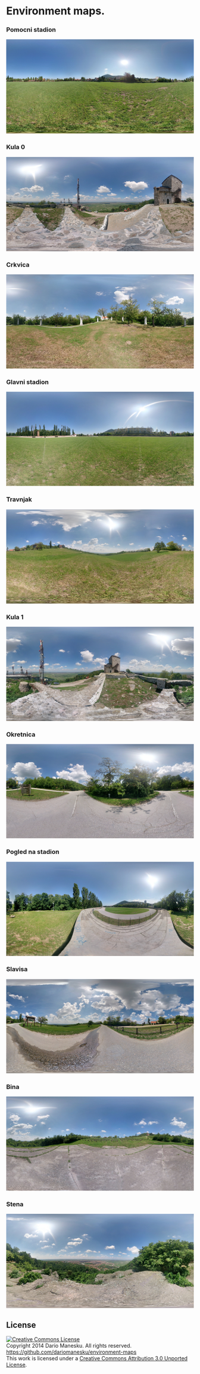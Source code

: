 Environment maps.
============================================================================

### Pomocni stadion

![pomocni-stadion](https://github.com/dariomanesku/environment-maps/raw/master/jpg/pomocni_stadion.jpg)


### Kula 0

![kula0](https://github.com/dariomanesku/environment-maps/raw/master/jpg/kula0.jpg)

### Crkvica

![crkvica](https://github.com/dariomanesku/environment-maps/raw/master/jpg/crkvica.jpg)

### Glavni stadion

![glavni-stadion](https://github.com/dariomanesku/environment-maps/raw/master/jpg/glavni_stadion.jpg)

### Travnjak

![travnjak](https://github.com/dariomanesku/environment-maps/raw/master/jpg/travnjak.jpg)

### Kula 1

![kula1](https://github.com/dariomanesku/environment-maps/raw/master/jpg/kula1.jpg)

### Okretnica

![okretnica](https://github.com/dariomanesku/environment-maps/raw/master/jpg/okretnica.jpg)

### Pogled na stadion

![pogled-na-stadion](https://github.com/dariomanesku/environment-maps/raw/master/jpg/pogled_na_stadion.jpg)

### Slavisa

![slavisa](https://github.com/dariomanesku/environment-maps/raw/master/jpg/slavisa.jpg)

### Bina

![bina](https://github.com/dariomanesku/environment-maps/raw/master/jpg/bina.jpg)

### Stena

![stena](https://github.com/dariomanesku/environment-maps/raw/master/jpg/stena.jpg)



License
-------

<a rel="license" href="http://creativecommons.org/licenses/by/3.0/"><img alt="Creative Commons License" style="border-width:0" src="http://i.creativecommons.org/l/by/3.0/88x31.png" /></a><br />
Copyright 2014 Dario Manesku. All rights reserved.<br />
https://github.com/dariomanesku/environment-maps<br />
This work is licensed under a <a rel="license" href="http://creativecommons.org/licenses/by/3.0/">Creative Commons Attribution 3.0 Unported License</a>.

